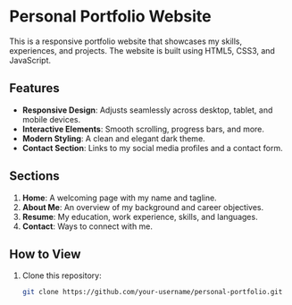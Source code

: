 # Personal Portfolio Website

This is a responsive portfolio website that showcases my skills, experiences, and projects. The website is built using HTML5, CSS3, and JavaScript.

## Features
- **Responsive Design**: Adjusts seamlessly across desktop, tablet, and mobile devices.
- **Interactive Elements**: Smooth scrolling, progress bars, and more.
- **Modern Styling**: A clean and elegant dark theme.
- **Contact Section**: Links to my social media profiles and a contact form.

## Sections
1. **Home**: A welcoming page with my name and tagline.
2. **About Me**: An overview of my background and career objectives.
3. **Resume**: My education, work experience, skills, and languages.
4. **Contact**: Ways to connect with me.

## How to View
1. Clone this repository:
   ```bash
   git clone https://github.com/your-username/personal-portfolio.git
